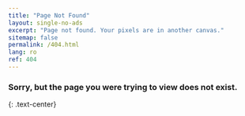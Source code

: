 ```yaml
---
title: "Page Not Found"
layout: single-no-ads
excerpt: "Page not found. Your pixels are in another canvas."
sitemap: false
permalink: /404.html
lang: ro
ref: 404
---
```


### Sorry, but the page you were trying to view does not exist.
{: .text-center}
